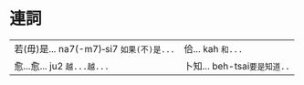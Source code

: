 # 連詞

|  |  |
| :--- | :--- |
| 若\(毋\)是... na7\(-m7\)‑si7 `如果(不)是...` | 佮... kah `和...` |
| 愈...愈... ju2 `越...越...` | 卜知... beh-tsai`要是知道..` |



